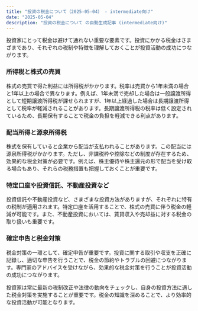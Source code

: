 ```yaml
---
title: "投資の税金について（2025-05-04） - intermediate向け"
date: "2025-05-04"
description: "投資の税金について の自動生成記事 (intermediate向け)"
---
```


投資家にとって税金は避けて通れない重要な要素です。投資にかかる税金はさまざまであり、それぞれの税制や特徴を理解しておくことが投資活動の成功につながります。

### 所得税と株式の売買

株式の売買で得た利益には所得税がかかります。税率は売買から1年未満の場合と1年以上の場合で異なります。例えば、1年未満で売却した場合は一般譲渡所得として短期譲渡所得税が課せられますが、1年以上経過した場合は長期譲渡所得として税率が軽減されることがあります。長期譲渡所得税の税率は低く設定されているため、長期保有することで税金の負担を軽減できる利点があります。

### 配当所得と源泉所得税

株式を保有していると企業から配当が支払われることがあります。この配当には源泉所得税がかかります。ただし、非課税枠や控除などの制度が存在するため、効果的な税金対策が必要です。例えば、株主優待や株主還元の形で配当を受け取る場合もあり、それらの税務措置も把握しておくことが重要です。

### 特定口座や投資信託、不動産投資など

投資信託や不動産投資など、さまざまな投資方法がありますが、それぞれに特有の税制が適用されます。特定口座を活用することで、株式の売買に伴う税金の軽減が可能です。また、不動産投資においては、賃貸収入や売却益に対する税金の取り扱いも重要です。

### 確定申告と税金対策

税金対策の一環として、確定申告が重要です。投資に関する取引や収支を正確に記録し、適切な申告を行うことで、税金の節約やトラブルの回避につながります。専門家のアドバイスを受けながら、効果的な税金対策を行うことが投資活動の成功につながります。

投資家は常に最新の税制改正や法律の動向をチェックし、自身の投資方法に適した税金対策を実施することが重要です。税金の知識を深めることで、より効率的な投資活動が可能となります。
